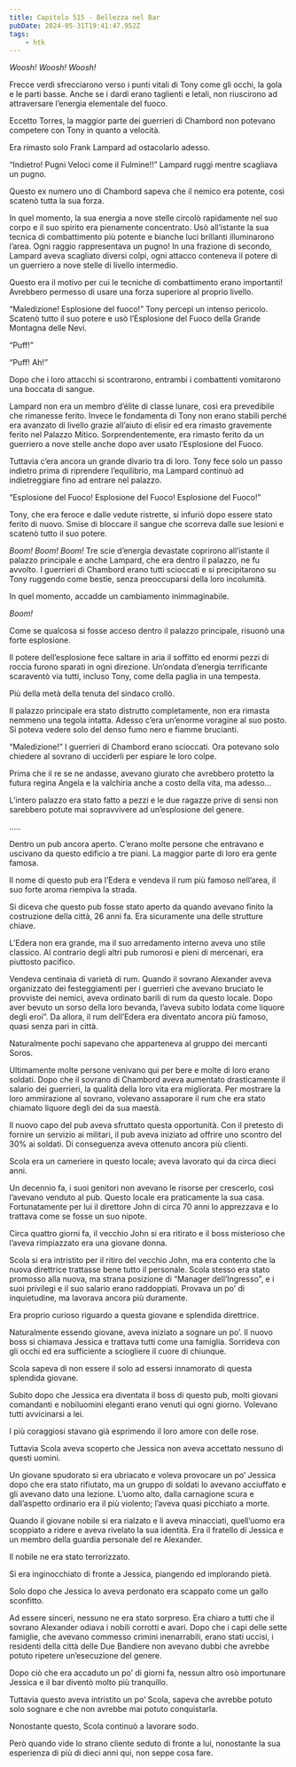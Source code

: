 ```yaml
---
title: Capitolo 515 - Bellezza nel Bar
pubDate: 2024-05-31T19:41:47.952Z
tags:
    - htk
---
```


<em>Woosh! Woosh! Woosh!</em>

Frecce verdi sfrecciarono verso i punti vitali di Tony come gli occhi, la gola e le parti basse. Anche se i dardi erano taglienti e letali, non riuscirono ad attraversare l’energia elementale del fuoco.

Eccetto Torres, la maggior parte dei guerrieri di Chambord non potevano competere con Tony in quanto a velocità.

Era rimasto solo Frank Lampard ad ostacolarlo adesso.

“Indietro! Pugni Veloci come il Fulmine!!” Lampard ruggì mentre scagliava un pugno.

Questo ex numero uno di Chambord sapeva che il nemico era potente, così scatenò tutta la sua forza.

In quel momento, la sua energia a nove stelle circolò rapidamente nel suo corpo e il suo spirito era pienamente concentrato. Usò all’istante la sua tecnica di combattimento più potente e bianche luci brillanti illuminarono l’area. Ogni raggio rappresentava un pugno! In una frazione di secondo, Lampard aveva scagliato diversi colpi, ogni attacco conteneva il potere di un guerriero a nove stelle di livello intermedio.

Questo era il motivo per cui le tecniche di combattimento erano importanti! Avrebbero permesso di usare una forza superiore al proprio livello.

“Maledizione! Esplosione del fuoco!” Tony percepì un intenso pericolo. Scatenò tutto il suo potere e usò l’Esplosione del Fuoco della Grande Montagna delle Nevi.

“Puff!”

“Puff! Ah!”

Dopo che i loro attacchi si scontrarono, entrambi i combattenti vomitarono una boccata di sangue.

Lampard non era un membro d’élite di classe lunare, così era prevedibile che rimanesse ferito. Invece le fondamenta di Tony non erano stabili perché era avanzato di livello grazie all’aiuto di elisir ed era rimasto gravemente ferito nel Palazzo Mitico. Sorprendentemente, era rimasto ferito da un guerriero a nove stelle anche dopo aver usato l’Esplosione del Fuoco.

Tuttavia c’era ancora un grande divario tra di loro. Tony fece solo un passo indietro prima di riprendere l’equilibrio, ma Lampard continuò ad indietreggiare fino ad entrare nel palazzo.

“Esplosione del Fuoco! Esplosione del Fuoco! Esplosione del Fuoco!”

Tony, che era feroce e dalle vedute ristrette, si infuriò dopo essere stato ferito di nuovo. Smise di bloccare il sangue che scorreva dalle sue lesioni e scatenò tutto il suo potere.

<em>Boom! Boom! Boom!</em> Tre scie d’energia devastate coprirono all’istante il palazzo principale e anche Lampard, che era dentro il palazzo, ne fu avvolto. I guerrieri di Chambord erano tutti scioccati e si precipitarono su Tony ruggendo come bestie, senza preoccuparsi della loro incolumità.

In quel momento, accadde un cambiamento inimmaginabile.

<em>Boom!</em>

Come se qualcosa si fosse acceso dentro il palazzo principale, risuonò una forte esplosione.

Il potere dell’esplosione fece saltare in aria il soffitto ed enormi pezzi di roccia furono sparati in ogni direzione. Un’ondata d’energia terrificante scaraventò via tutti, incluso Tony, come della paglia in una tempesta.

Più della metà della tenuta del sindaco crollò.

Il palazzo principale era stato distrutto completamente, non era rimasta nemmeno una tegola intatta. Adesso c’era un’enorme voragine al suo posto. Si poteva vedere solo del denso fumo nero e fiamme brucianti.

“Maledizione!” I guerrieri di Chambord erano scioccati. Ora potevano solo chiedere al sovrano di ucciderli per espiare le loro colpe.

Prima che il re se ne andasse, avevano giurato che avrebbero protetto la futura regina Angela e la valchiria anche a costo della vita, ma adesso…

L’intero palazzo era stato fatto a pezzi e le due ragazze prive di sensi non sarebbero potute mai sopravvivere ad un’esplosione del genere.

…..

Dentro un pub ancora aperto. C’erano molte persone che entravano e uscivano da questo edificio a tre piani. La maggior parte di loro era gente famosa.

Il nome di questo pub era l’Edera e vendeva il rum più famoso nell’area, il suo forte aroma riempiva la strada.

Si diceva che questo pub fosse stato aperto da quando avevano finito la costruzione della città, 26 anni fa. Era sicuramente una delle strutture chiave.

L’Edera non era grande, ma il suo arredamento interno aveva uno stile classico. Al contrario degli altri pub rumorosi e pieni di mercenari, era piuttosto pacifico.

Vendeva centinaia di varietà di rum. Quando il sovrano Alexander aveva organizzato dei festeggiamenti per i guerrieri che avevano bruciato le provviste dei nemici, aveva ordinato barili di rum da questo locale. Dopo aver bevuto un sorso della loro bevanda, l’aveva subito lodata come liquore degli eroi”. Da allora, il rum dell’Edera era diventato ancora più famoso, quasi senza pari in città.

Naturalmente pochi sapevano che apparteneva al gruppo dei mercanti Soros.

Ultimamente molte persone venivano qui per bere e molte di loro erano soldati. Dopo che il sovrano di Chambord aveva aumentato drasticamente il salario dei guerrieri, la qualità della loro vita era migliorata. Per mostrare la loro ammirazione al sovrano, volevano assaporare il rum che era stato chiamato liquore degli dei da sua maestà.

Il nuovo capo del pub aveva sfruttato questa opportunità. Con il pretesto di fornire un servizio ai militari, il pub aveva iniziato ad offrire uno scontro del 30% ai soldati. Di conseguenza aveva ottenuto ancora più clienti.

Scola era un cameriere in questo locale; aveva lavorato qui da circa dieci anni.

Un decennio fa, i suoi genitori non avevano le risorse per crescerlo, così l’avevano venduto al pub. Questo locale era praticamente la sua casa. Fortunatamente per lui il direttore John di circa 70 anni lo apprezzava e lo trattava come se fosse un suo nipote.

Circa quattro giorni fa, il vecchio John si era ritirato e il boss misterioso che l’aveva rimpiazzato era una giovane donna.

Scola si era intristito per il ritiro del vecchio John, ma era contento che la nuova direttrice trattasse bene tutto il personale. Scola stesso era stato promosso alla nuova, ma strana posizione di “Manager dell’Ingresso”, e i suoi privilegi e il suo salario erano raddoppiati. Provava un po’ di inquietudine, ma lavorava ancora più duramente.

Era proprio curioso riguardo a questa giovane e splendida direttrice.

Naturalmente essendo giovane, aveva iniziato a sognare un po’. Il nuovo boss si chiamava Jessica e trattava tutti come una famiglia. Sorrideva con gli occhi ed era sufficiente a sciogliere il cuore di chiunque.

Scola sapeva di non essere il solo ad essersi innamorato di questa splendida giovane.

Subito dopo che Jessica era diventata il boss di questo pub, molti giovani comandanti e nobiluomini eleganti erano venuti qui ogni giorno. Volevano tutti avvicinarsi a lei.

I più coraggiosi stavano già esprimendo il loro amore con delle rose.

Tuttavia Scola aveva scoperto che Jessica non aveva accettato nessuno di questi uomini.

Un giovane spudorato si era ubriacato e voleva provocare un po’ Jessica dopo che era stato rifiutato, ma un gruppo di soldati lo avevano acciuffato e gli avevano dato una lezione. L’uomo alto, dalla carnagione scura e dall’aspetto ordinario era il più violento; l’aveva quasi picchiato a morte.

Quando il giovane nobile si era rialzato e li aveva minacciati, quell’uomo era scoppiato a ridere e aveva rivelato la sua identità. Era il fratello di Jessica e un membro della guardia personale del re Alexander.

Il nobile ne era stato terrorizzato.

Si era inginocchiato di fronte a Jessica, piangendo ed implorando pietà.

Solo dopo che Jessica lo aveva perdonato era scappato come un gallo sconfitto.

Ad essere sinceri, nessuno ne era stato sorpreso. Era chiaro a tutti che il sovrano Alexander odiava i nobili corrotti e avari. Dopo che i capi delle sette famiglie, che avevano commesso crimini inenarrabili, erano stati uccisi, i residenti della città delle Due Bandiere non avevano dubbi che avrebbe potuto ripetere un’esecuzione del genere.

Dopo ciò che era accaduto un po’ di giorni fa, nessun altro osò importunare Jessica e il bar diventò molto più tranquillo.

Tuttavia questo aveva intristito un po’ Scola, sapeva che avrebbe potuto solo sognare e che non avrebbe mai potuto conquistarla.

Nonostante questo, Scola continuò a lavorare sodo.

Però quando vide lo strano cliente seduto di fronte a lui, nonostante la sua esperienza di più di dieci anni qui, non seppe cosa fare.



